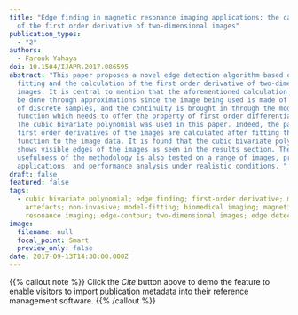```yaml
---
title: "Edge finding in magnetic resonance imaging applications: the calculation
  of the first order derivative of two-dimensional images"
publication_types:
  - "2"
authors:
  - Farouk Yahaya
doi: 10.1504/IJAPR.2017.086595
abstract: "This paper proposes a novel edge detection algorithm based on model
  fitting and the calculation of the first order derivative of two-dimensional
  images. It is central to mention that the aforementioned calculation can only
  be done through approximations since the image being used is made of a sequel
  of discrete samples, and the continuity is brought in through the model
  function which needs to offer the property of first order differentiability.
  The cubic bivariate polynomial was used in this paper. Indeed, the partial
  first order derivatives of the images are calculated after fitting the model
  function to the image data. It is found that the cubic bivariate polynomial
  shows visible edges of the images as seen in the results section. The
  usefulness of the methodology is also tested on a range of images, practical
  applications, and performance analysis under realistic conditions. "
draft: false
featured: false
tags:
  - cubic bivariate polynomial; edge finding; first-order derivative; motion
    artefacts; non-invasive; model-fitting; biomedical imaging; magnetic
    resonance imaging; edge-contour; two-dimensional images; edge detection.
image:
  filename: null
  focal_point: Smart
  preview_only: false
date: 2017-09-13T14:30:00.000Z
---
```

{{% callout note %}}
Click the *Cite* button above to demo the feature to enable visitors to import publication metadata into their reference management software.
{{% /callout %}}